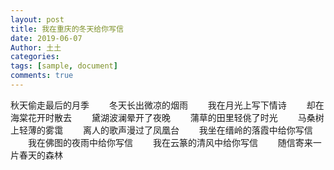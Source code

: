 ```yaml
---
layout: post
title: 我在重庆的冬天给你写信
date: 2019-06-07
Author: 土土
categories: 
tags: [sample, document]
comments: true
--- 
```


   秋天偷走最后的月季
　　冬天长出微凉的烟雨
　　我在月光上写下情诗
　　却在海棠花开时散去
　　黛湖波澜晕开了夜晚
　　蒲草的田里轻佻了时光
　　马桑树上轻薄的雾霭
　　离人的歌声漫过了凤凰台
　　我坐在缙岭的落霞中给你写信
　　我在佛图的夜雨中给你写信
　　我在云篆的清风中给你写信
　　随信寄来一片春天的森林
